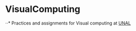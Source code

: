 # VisualComputing

⋅⋅* Practices and assignments for Visual computing at [UNAL](http://unal.edu.co/)
